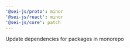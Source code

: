 ```yaml
---
'@sei-js/proto': minor
'@sei-js/react': minor
'@sei-js/core': patch
---
```


Update dependencies for packages in monorepo
